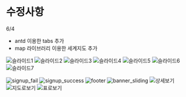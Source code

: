 # 수정사항
6/4 
- antd 이용한 tabs 추가
- map 라이브러리 이용한 세계지도 추가




![슬라이드1](https://github.com/everydayday/K-digital-project1/assets/96685431/7cf89bab-c86a-4730-8b36-c1c977b85cdb)
![슬라이드2](https://github.com/everydayday/K-digital-project1/assets/96685431/d98c5042-5836-40ed-8070-3f258b719583)
![슬라이드3](https://github.com/everydayday/K-digital-project1/assets/96685431/5941d8f7-230a-4d80-988c-c59b56a3e764)
![슬라이드4](https://github.com/everydayday/K-digital-project1/assets/96685431/48b2c0b6-59b8-4f77-8569-dddeb8098dfd)
![슬라이드5](https://github.com/everydayday/K-digital-project1/assets/96685431/478f02dd-68fe-4ce9-a29c-8f0ba64b5fbb)
![슬라이드6](https://github.com/everydayday/K-digital-project1/assets/96685431/37dae463-f57f-48fc-9f86-da82b1bb33cf)
![슬라이드7](https://github.com/everydayday/K-digital-project1/assets/96685431/dbe7304d-d42c-4cd8-ab18-c5fe0dbb337a)

![signup_fail](https://github.com/everydayday/K-digital-project1/assets/96685431/a0fcf6d5-0787-43be-ba85-bd80dab0a2da)
![signup_success](https://github.com/everydayday/K-digital-project1/assets/96685431/3de603eb-b9b2-4711-b30e-20603237cd50)
![footer](https://github.com/everydayday/K-digital-project1/assets/96685431/7f709507-98f6-45bd-9f41-77ed43cc36ce)
![banner_sliding](https://github.com/everydayday/K-digital-project1/assets/96685431/b5ab64b5-0130-4237-9a0d-e6ab0072e740)
![상세보기](https://github.com/everydayday/K-digital-project1/assets/96685431/6905817a-befd-4a8c-809a-bbb80d267ec3)
![지도로보기](https://github.com/everydayday/K-digital-project1/assets/96685431/02c89681-007e-4836-81ba-a3cae974fc14)
![표로보기](https://github.com/everydayday/K-digital-project1/assets/96685431/56b4da25-8da8-4422-9917-757898fa4a02)
